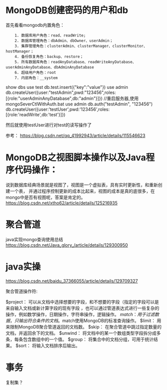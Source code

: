 # MongoDB创建密码的用户和db
首先看看mongodb内置角色：
```
    1. 数据库用户角色：read、readWrite;
    2. 数据库管理角色：dbAdmin、dbOwner、userAdmin；
    3. 集群管理角色：clusterAdmin、clusterManager、clusterMonitor、hostManager；
    4. 备份恢复角色：backup、restore；
    5. 所有数据库角色：readAnyDatabase、readWriteAnyDatabase、userAdminAnyDatabase、dbAdminAnyDatabase
    6. 超级用户角色：root  
    7. 内部角色：__system
```
show dbs
use test
db.test.insert({"key":"value"})
use admin
db.createUser({user:"testAdmin",pwd:"123456",roles:[{role:"userAdminAnyDatabase",db:"admin"}]})
//重启服务器,使用mongoSeverCtlWithAuth.bat
use admin
db.auth("testAdmin", "123456")
db.createUser({user:'testUser',pwd:'123456',roles:[{role:'readWrite',db:'test'}]})

然后就使用testUser进行对test的读写操作了

参考：
https://blog.csdn.net/qq_41992943/article/details/115546623



# MongoDB之视图脚本操作以及Java程序代码操作：
说到数据库经典场景就是视图了，视图是一个虚拟表，具有实时更新性，和重新创建一个表，
并通过程序控制更新的成本比起来，视图的成本是真的底很多，在mongo中是否有视图呢，答案是肯定的。
https://blog.csdn.net/xtho62/article/details/125216935


# 聚合管道
java实现mongo查询使用总结
https://blog.csdn.net/Java_glory_/article/details/129300950

# java实操
https://blog.csdn.net/baidu_37366055/article/details/129709327

聚合管道操作符:

$project： 可以从文档中选择想要的字段，和不想要的字段（指定的字段可以是来自输入文档或新计算字段的现有字段 ，也可以通过管道表达式进行一些复杂的操作，例如数学操作，日期操作，字符串操作，逻辑操作。
$match： 用于过滤数据，只输出符合条件的文档。$match使用MongoDB的标准查询操作。
$limit： 用来限制MongoDB聚合管道返回的文档数。
$skip： 在聚合管道中跳过指定数量的文档，并返回余下的文档。
$unwind： 将文档中的某一个数组类型字段拆分成多条，每条包含数组中的一个值。
$group： 将集合中的文档分组，可用于统计结果。
$sort： 将输入文档排序后输出。

# 事务
复制集？
